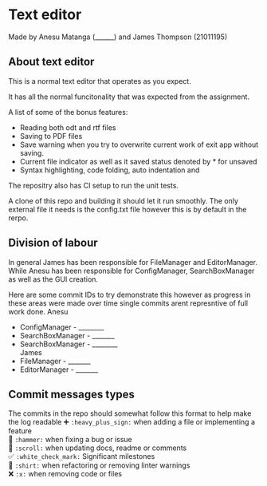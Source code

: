 # Text editor
Made by Anesu Matanga (______) and James Thompson (21011195)


## About text editor
This is a normal text editor that operates as you expect.

It has all the normal funcitonality that was expected from the assignment.

A list of some of the bonus features:

 - Reading both odt and rtf files
 - Saving to PDF files
 - Save warning when you try to overwrite current work of exit app without saving.
 - Current file indicator as well as it saved status denoted by * for unsaved
 - Syntax highlighting, code folding, auto indentation and 

The repositry also has CI setup to run the unit tests.

A clone of this repo and building it should let it run smoothly. The only external file it needs is the config.txt file however this is by default in the rerpo.

## Division of labour
In general James has been responsible for FileManager and EditorManager. While Anesu has been responsible for ConfigManager, SearchBoxManager as well as the GUI creation.

Here are some commit IDs to try demonstrate this however as progress in these areas were made over time single commits arent represntive of full work done.
Anesu
 - ConfigManager - ________
 - SearchBoxManager - _______
 - SearchBoxManager - ________  
James
 - FileManager - _______
 - EditorManager - _______

## Commit messages types
The commits in the repo should somewhat follow this format to help make the log readable
➕ `:heavy_plus_sign:` when adding a file or implementing a feature<br>
🔨 `:hammer:` when fixing a bug or issue<br>
📜 `:scroll:` when updating docs, readme or comments<br>
✅ `:white_check_mark:` Significant milestones<br>
👕 `:shirt:` when refactoring or removing linter warnings<br>
❌ `:x:` when removing code or files<br>
